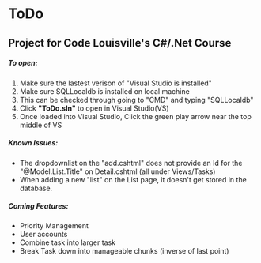 # ToDo
## Project for Code Louisville's C#/.Net Course
##### To  open: 
 1. Make sure the lastest verison of "Visual Studio is installed"
 2. Make sure SQLLocaldb is installed on local machine
   1. This can be checked through going to "CMD" and typing "SQLLocaldb"
 3. Click **"ToDo.sln"** to open in Visual Studio(VS)
 4. Once loaded into Visual Studio, Click the green play arrow near the top middle of VS
##### Known Issues:
* The dropdownlist on the "add.cshtml" does not provide an Id for the "@Model.List.Title" on Detail.cshtml (all under Views/Tasks)
* When adding a new "list" on the List page, it doesn't get stored in the database.
##### Coming Features:
* Priority Management
* User accounts
* Combine task into larger task
* Break Task down into manageable chunks (inverse of last point)
